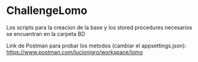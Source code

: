 # ChallengeLomo
Los scripts para la creacion de la base y los stored procedures necesarios se encuentran en la carpeta BD

Link de Postman para probar los metodos (cambiar el appsettings.json):
https://www.postman.com/lucionigro/workspace/lomo
